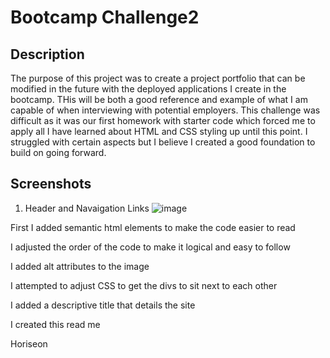 # Bootcamp Challenge2

## Description
The purpose of this project was to create a project portfolio that can be modified in the future with the deployed applications I create in the bootcamp. THis will be both a good reference and example of what I am capable of when interviewing with potential employers. This challenge was difficult as it was our first homework with starter code which forced me to apply all I have learned about HTML and CSS styling up until this point. I struggled with certain aspects but I believe I created a good foundation to build on going forward.


## Screenshots

1. Header and Navaigation Links
![image](https://user-images.githubusercontent.com/126288123/226207743-d319f1bd-5c13-4456-8f70-3312ce7b5afe.png)

First I added semantic html elements to make the code easier to read

I adjusted the order of the code to make it logical and easy to follow

I added alt attributes to the image

I attempted to adjust CSS to get the divs to sit next to each other

I added a descriptive title that details the site

I created this read me

Horiseon
